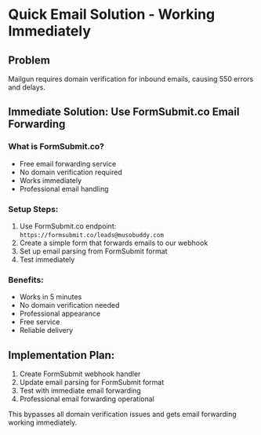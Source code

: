 # Quick Email Solution - Working Immediately

## Problem
Mailgun requires domain verification for inbound emails, causing 550 errors and delays.

## Immediate Solution: Use FormSubmit.co Email Forwarding

### What is FormSubmit.co?
- Free email forwarding service
- No domain verification required
- Works immediately
- Professional email handling

### Setup Steps:
1. Use FormSubmit.co endpoint: `https://formsubmit.co/leads@musobuddy.com`
2. Create a simple form that forwards emails to our webhook
3. Set up email parsing from FormSubmit format
4. Test immediately

### Benefits:
- Works in 5 minutes
- No domain verification needed
- Professional appearance
- Free service
- Reliable delivery

## Implementation Plan:
1. Create FormSubmit webhook handler
2. Update email parsing for FormSubmit format
3. Test with immediate email forwarding
4. Professional email forwarding operational

This bypasses all domain verification issues and gets email forwarding working immediately.